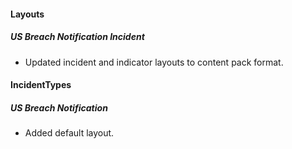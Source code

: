 
#### Layouts
##### US Breach Notification Incident
 - Updated incident and indicator layouts to content pack format.
<!--
##### layout-edit-US_Breach_Notification.json
 - Updated incident and indicator layouts to content pack format.
-->

#### IncidentTypes
##### US Breach Notification
 - Added default layout.